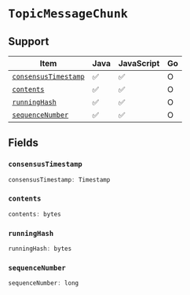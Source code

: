 # `TopicMessageChunk`

## Support

| Item | Java | JavaScript | Go
| - | - | - | - |
| [`consensusTimestamp`](#consensustimestamp) | ✅ | ✅ | O
| [`contents`](#contents) | ✅ | ✅ | O
| [`runningHash`](#runninghash) | ✅ | ✅ | O
| [`sequenceNumber`](#sequencenumber) | ✅ | ✅ | O

## Fields

### `consensusTimestamp`

```typescript
consensusTimestamp: Timestamp
```

### `contents`

```typescript
contents: bytes
```

### `runningHash`

```typescript
runningHash: bytes
```

### `sequenceNumber`

```typescript
sequenceNumber: long
```